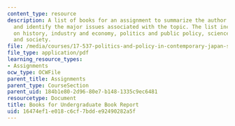 ```yaml
---
content_type: resource
description: A list of books for an assignment to summarize the author's main thesis
  and identify the major issues associated with the topic. The list includes books
  on history, industry and economy, politics and public policy, science and technology,
  and society.
file: /media/courses/17-537-politics-and-policy-in-contemporary-japan-spring-2009/16474ef1e018c6cf7bdde92490282a5f_MIT17_537S09_Undergradbook.pdf
file_type: application/pdf
learning_resource_types:
- Assignments
ocw_type: OCWFile
parent_title: Assignments
parent_type: CourseSection
parent_uid: 184b1e80-2d96-80e7-b148-1335c9ec6481
resourcetype: Document
title: Books for Undergraduate Book Report
uid: 16474ef1-e018-c6cf-7bdd-e92490282a5f
---
```

